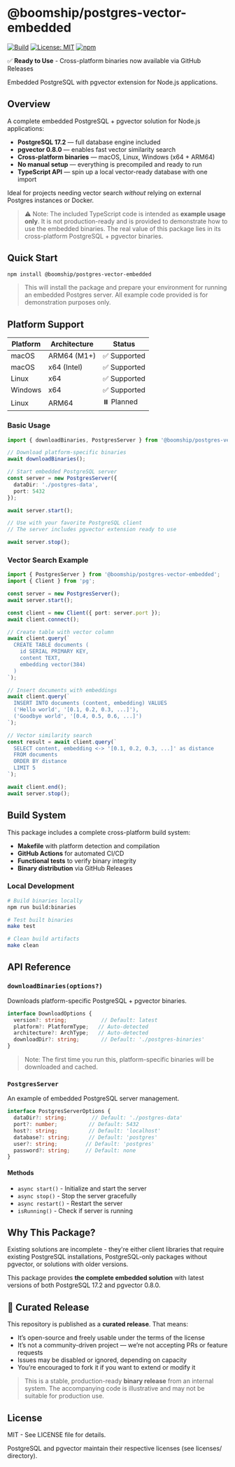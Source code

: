 # @boomship/postgres-vector-embedded
[![Build](https://github.com/boomship/postgres-vector-embedded/actions/workflows/build.yml/badge.svg)](https://github.com/boomship/postgres-vector-embedded/actions)
[![License: MIT](https://img.shields.io/badge/License-MIT-yellow.svg)](LICENSE)
[![npm](https://img.shields.io/npm/v/@boomship/postgres-vector-embedded)](https://www.npmjs.com/package/@boomship/postgres-vector-embedded)


✅ **Ready to Use** - Cross-platform binaries now available via GitHub Releases

Embedded PostgreSQL with pgvector extension for Node.js applications.

## Overview

A complete embedded PostgreSQL + pgvector solution for Node.js applications:

- **PostgreSQL 17.2** — full database engine included
- **pgvector 0.8.0** — enables fast vector similarity search
- **Cross-platform binaries** — macOS, Linux, Windows (x64 + ARM64)
- **No manual setup** — everything is precompiled and ready to run
- **TypeScript API** — spin up a local vector-ready database with one import

Ideal for projects needing vector search *without* relying on external Postgres instances or Docker.

> ⚠️ Note: The included TypeScript code is intended as **example usage only**. It is not production-ready and is provided to demonstrate how to use the embedded binaries. The real value of this package lies in its cross-platform PostgreSQL + pgvector binaries.

## Quick Start

```bash
npm install @boomship/postgres-vector-embedded
```

> This will install the package and prepare your environment for running an embedded Postgres server. All example code provided is for demonstration purposes only.

## Platform Support

| Platform | Architecture | Status |
|----------|-------------|---------|
| macOS    | ARM64 (M1+) | ✅ Supported |
| macOS    | x64 (Intel) | ✅ Supported |
| Linux    | x64         | ✅ Supported |
| Windows  | x64         | ✅ Supported |
| Linux    | ARM64       | ⏸️ Planned |

### Basic Usage

```typescript
import { downloadBinaries, PostgresServer } from '@boomship/postgres-vector-embedded';

// Download platform-specific binaries
await downloadBinaries();

// Start embedded PostgreSQL server
const server = new PostgresServer({
  dataDir: './postgres-data',
  port: 5432
});

await server.start();

// Use with your favorite PostgreSQL client
// The server includes pgvector extension ready to use

await server.stop();
```

### Vector Search Example

```typescript
import { PostgresServer } from '@boomship/postgres-vector-embedded';
import { Client } from 'pg';

const server = new PostgresServer();
await server.start();

const client = new Client({ port: server.port });
await client.connect();

// Create table with vector column
await client.query(`
  CREATE TABLE documents (
    id SERIAL PRIMARY KEY,
    content TEXT,
    embedding vector(384)
  )
`);

// Insert documents with embeddings
await client.query(`
  INSERT INTO documents (content, embedding) VALUES 
  ('Hello world', '[0.1, 0.2, 0.3, ...]'),
  ('Goodbye world', '[0.4, 0.5, 0.6, ...]')
`);

// Vector similarity search
const result = await client.query(`
  SELECT content, embedding <-> '[0.1, 0.2, 0.3, ...]' as distance 
  FROM documents 
  ORDER BY distance 
  LIMIT 5
`);

await client.end();
await server.stop();
```

## Build System

This package includes a complete cross-platform build system:

- **Makefile** with platform detection and compilation
- **GitHub Actions** for automated CI/CD
- **Functional tests** to verify binary integrity
- **Binary distribution** via GitHub Releases

### Local Development

```bash
# Build binaries locally
npm run build:binaries

# Test built binaries
make test

# Clean build artifacts
make clean
```

## API Reference

### `downloadBinaries(options?)`

Downloads platform-specific PostgreSQL + pgvector binaries.

```typescript
interface DownloadOptions {
  version?: string;           // Default: latest
  platform?: PlatformType;   // Auto-detected
  architecture?: ArchType;   // Auto-detected  
  downloadDir?: string;       // Default: './postgres-binaries'
}
```
> Note: The first time you run this, platform-specific binaries will be downloaded and cached.

### `PostgresServer`

An example of embedded PostgreSQL server management.

```typescript
interface PostgresServerOptions {
  dataDir?: string;        // Default: './postgres-data'
  port?: number;          // Default: 5432
  host?: string;          // Default: 'localhost'
  database?: string;      // Default: 'postgres'
  user?: string;         // Default: 'postgres'
  password?: string;     // Default: none
}
```

#### Methods

- `async start()` - Initialize and start the server
- `async stop()` - Stop the server gracefully
- `async restart()` - Restart the server
- `isRunning()` - Check if server is running

## Why This Package?

Existing solutions are incomplete - they're either client libraries that require existing PostgreSQL installations, PostgreSQL-only packages without pgvector, or solutions with older versions.

This package provides **the complete embedded solution** with latest versions of both PostgreSQL 17.2 and pgvector 0.8.0.


## 🤝 Curated Release

This repository is published as a **curated release**. That means:

- It’s open-source and freely usable under the terms of the license
- It’s not a community-driven project — we’re not accepting PRs or feature requests
- Issues may be disabled or ignored, depending on capacity
- You’re encouraged to fork it if you want to extend or modify it

> This is a stable, production-ready **binary release** from an internal system. The accompanying code is illustrative and may not be suitable for production use.


## License

MIT - See LICENSE file for details.

PostgreSQL and pgvector maintain their respective licenses (see licenses/ directory).
